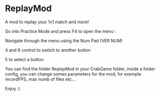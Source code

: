 # ReplayMod
A mod to replay your 1v1 match and more!

Go into Practice Mode and press F4 to open the menu :

Navigate through the menu using the Num Pad (VER NUM)

4 and 6 control to switch to another button

5 to select a button

You can find the folder ReplayMod in your CrabGame folder, inside a folder config, you can change somes parameters for the mod, for exemple recordFPS, max numb of files etc...


Enjoy :)


  
